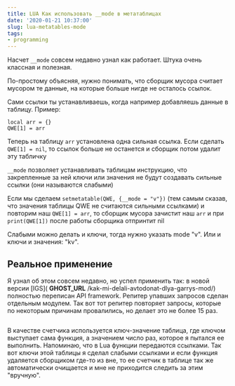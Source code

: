 ```yaml
---
title: LUA Как использовать __mode в метатаблицах
date: '2020-01-21 10:37:00'
slug: lua-metatables-mode
tags:
- programming
---
```


Насчет `__mode` совсем недавно узнал как работает. Штука очень классная и полезная.

По-простому объясняя, нужно понимать, что сборщик мусора считает мусором те данные, на которые больше нигде не осталось ссылок.

Сами ссылки ты устанавливаешь, когда например добавляешь данные в таблицу. Пример:

    local arr = {}
    QWE[1] = arr

Теперь на таблицу `arr` установлена одна сильная ссылка. Если сделать `QWE[1] = nil`, то ссылок больше не останется и сборщик потом удалит эту табличку

`__mode` позволяет устанавливать таблицам инструкцию, что закрепленные за ней ключи или значения не будут создавать сильные ссылки (они называются слабыми)

Если мы сделаем `setmetatable(QWE, {__mode = "v"})` (тем самым сказав, что значения таблицы QWE не считаются сильными ссылками) и повторим наш `QWE[1] = arr`, то сборщик мусора зачистит наш `arr` и при `print(QWE[1])` после работы сборщика отпринтит nil

Слабыми можно делать и ключи, тогда нужно указать mode "v". Или и ключи и значения: "kv".

## Реальное применение

Я узнал об этом совсем недавно, но успел применить так: в новой версии [IGS]( __GHOST_URL__ /kak-mi-delali-avtodonat-dlya-garrys-mod/) полностью переписан API framework. Репитер упавших запросов сделан отдельным модулем. Так вот тот репитер повторяет запросы, которые по некоторым причинам провалились, но делает это не более 15 раз.

<figure class="kg-card kg-image-card"><img src="https://s3.blog.amd-nick.me/2020/01/image-2.png" class="kg-image" alt loading="lazy"></img></figure>

В качестве счетчика используется ключ-значение таблица, где ключом выступает сама функция, а значением число раз, которое я пытался ее выполнить. Напоминаю, что в Lua функции передаются ссылками. Так вот ключи этой таблицы я сделал слабыми ссылками и если функция удаляется сборщиком где-то из вне, то ее счетчик в таблице так же автоматически очищается и мне не приходится следить за этим "вручную".

